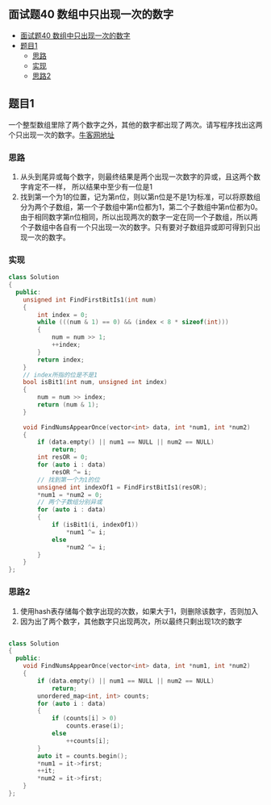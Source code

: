 ## 面试题40 数组中只出现一次的数字

<!-- TOC -->

- [面试题40 数组中只出现一次的数字](#面试题40-数组中只出现一次的数字)
- [题目1](#题目1)
    - [思路](#思路)
    - [实现](#实现)
    - [思路2](#思路2)

<!-- /TOC -->

## 题目1

一个整型数组里除了两个数字之外，其他的数字都出现了两次。请写程序找出这两个只出现一次的数字。[牛客网地址][url]

### 思路
1. 从头到尾异或每个数字，则最终结果是两个出现一次数字的异或，且这两个数字肯定不一样， 所以结果中至少有一位是1
2. 找到第一个为1的位置，记为第n位，则以第n位是不是1为标准，可以将原数组分为两个子数组，第一个子数组中第n位都为1，第二个子数组中第n位都为0。由于相同数字第n位相同，所以出现两次的数字一定在同一个子数组，所以两个子数组中各自有一个只出现一次的数字。只有要对子数组异或即可得到只出现一次的数字。

### 实现

```cpp
class Solution
{
  public:
    unsigned int FindFirstBitIs1(int num)
    {
        int index = 0;
        while (((num & 1) == 0) && (index < 8 * sizeof(int)))
        {
            num = num >> 1;
            ++index;
        }
        return index;
    }
    // index所指的位是不是1
    bool isBit1(int num, unsigned int index)
    {
        num = num >> index;
        return (num & 1);
    }
    
    void FindNumsAppearOnce(vector<int> data, int *num1, int *num2)
    {
        if (data.empty() || num1 == NULL || num2 == NULL)
            return;
        int resOR = 0;
        for (auto i : data)
            resOR ^= i;
        // 找到第一个为1的位
        unsigned int indexOf1 = FindFirstBitIs1(resOR);
        *num1 = *num2 = 0;
        // 两个子数组分别异或
        for (auto i : data)
        {
            if (isBit1(i, indexOf1))
                *num1 ^= i;
            else
                *num2 ^= i;
        }
    }
};
``` 

### 思路2
1. 使用hash表存储每个数字出现的次数，如果大于1，则删除该数字，否则加入
2. 因为出了两个数字，其他数字只出现两次，所以最终只剩出现1次的数字

```cpp

class Solution
{
  public:
    void FindNumsAppearOnce(vector<int> data, int *num1, int *num2)
    {
        if (data.empty() || num1 == NULL || num2 == NULL)
            return;
        unordered_map<int, int> counts;
        for (auto i : data)
        {
            if (counts[i] > 0)
                counts.erase(i);
            else
                ++counts[i];
        }
        auto it = counts.begin();
        *num1 = it->first;
        ++it;
        *num2 = it->first;
    }
};
``` 


[url]:https://www.nowcoder.com/practice/e02fdb54d7524710a7d664d082bb7811?tpId=13&tqId=11193&rp=2&ru=/ta/coding-interviews&qru=/ta/coding-interviews/question-ranking